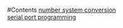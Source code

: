 #Contents
[number system conversion](num_conversion/howto.md)<br>
[serial port programming](serial_port/howto.md)<br>